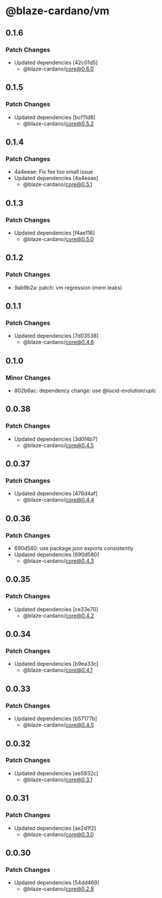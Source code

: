 # @blaze-cardano/vm

## 0.1.6

### Patch Changes

- Updated dependencies [42c01d5]
  - @blaze-cardano/core@0.6.0

## 0.1.5

### Patch Changes

- Updated dependencies [bcf11d8]
  - @blaze-cardano/core@0.5.2

## 0.1.4

### Patch Changes

- 4a4eeae: Fix fee too small issue
- Updated dependencies [4a4eeae]
  - @blaze-cardano/core@0.5.1

## 0.1.3

### Patch Changes

- Updated dependencies [f4ae116]
  - @blaze-cardano/core@0.5.0

## 0.1.2

### Patch Changes

- 9ab9b2a: patch: vm regression (mem leaks)

## 0.1.1

### Patch Changes

- Updated dependencies [7d03538]
  - @blaze-cardano/core@0.4.6

## 0.1.0

### Minor Changes

- 802b6ac: dependency change: use @lucid-evolution/uplc

## 0.0.38

### Patch Changes

- Updated dependencies [3d0f4b7]
  - @blaze-cardano/core@0.4.5

## 0.0.37

### Patch Changes

- Updated dependencies [476d4af]
  - @blaze-cardano/core@0.4.4

## 0.0.36

### Patch Changes

- 690d580: use package.json exports consistently
- Updated dependencies [690d580]
  - @blaze-cardano/core@0.4.3

## 0.0.35

### Patch Changes

- Updated dependencies [ce33e70]
  - @blaze-cardano/core@0.4.2

## 0.0.34

### Patch Changes

- Updated dependencies [b9ea33c]
  - @blaze-cardano/core@0.4.1

## 0.0.33

### Patch Changes

- Updated dependencies [b57177b]
  - @blaze-cardano/core@0.4.0

## 0.0.32

### Patch Changes

- Updated dependencies [ee5932c]
  - @blaze-cardano/core@0.3.1

## 0.0.31

### Patch Changes

- Updated dependencies [ae2d1f2]
  - @blaze-cardano/core@0.3.0

## 0.0.30

### Patch Changes

- Updated dependencies [54dd469]
  - @blaze-cardano/core@0.2.8
